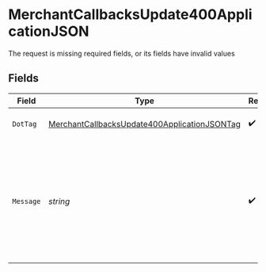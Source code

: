 # MerchantCallbacksUpdate400ApplicationJSON

The request is missing required fields, or its fields have invalid values


## Fields

| Field                                                                                                                   | Type                                                                                                                    | Required                                                                                                                | Description                                                                                                             | Example                                                                                                                 |
| ----------------------------------------------------------------------------------------------------------------------- | ----------------------------------------------------------------------------------------------------------------------- | ----------------------------------------------------------------------------------------------------------------------- | ----------------------------------------------------------------------------------------------------------------------- | ----------------------------------------------------------------------------------------------------------------------- |
| `DotTag`                                                                                                                | [MerchantCallbacksUpdate400ApplicationJSONTag](../../models/operations/merchantcallbacksupdate400applicationjsontag.md) | :heavy_check_mark:                                                                                                      | The type of error returned                                                                                              | invalid_url                                                                                                             |
| `Message`                                                                                                               | *string*                                                                                                                | :heavy_check_mark:                                                                                                      | A human-readable error message, which might include information specific to<br/>the request that was made.<br/>         | region value BC is not valid for country_code value US                                                                  |